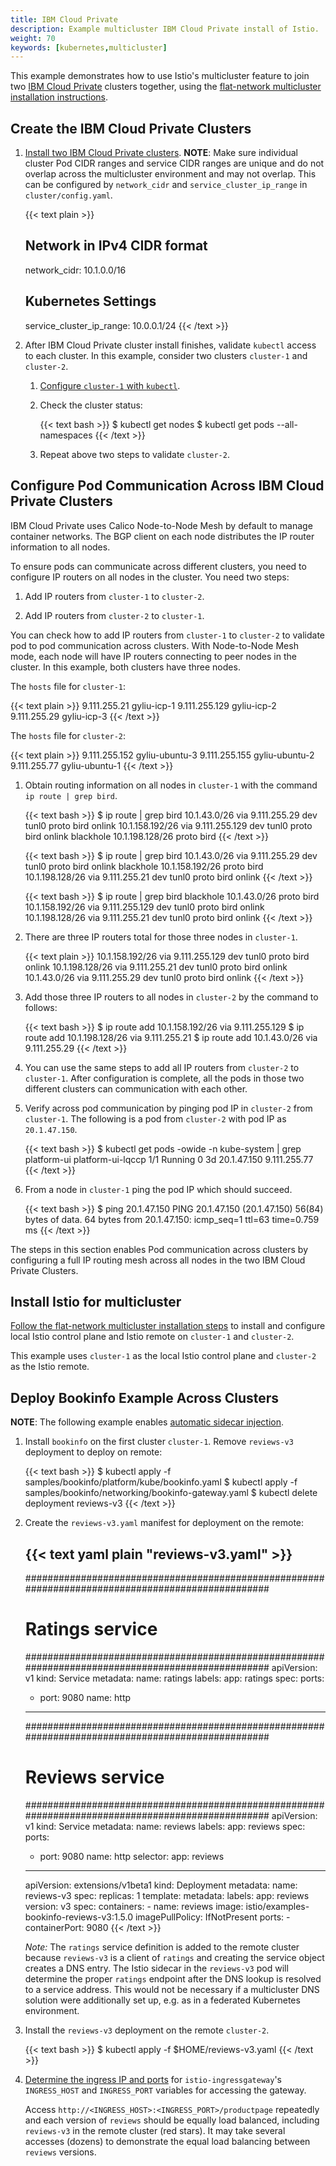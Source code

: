 ```yaml
---
title: IBM Cloud Private
description: Example multicluster IBM Cloud Private install of Istio.
weight: 70
keywords: [kubernetes,multicluster]
---
```


This example demonstrates how to use Istio's multicluster feature to join two
[IBM Cloud Private](https://www.ibm.com/cloud/private) clusters together,
using the [flat-network multicluster installation instructions](/docs/setup/kubernetes/multicluster-install/vpn/).

## Create the IBM Cloud Private Clusters

1.  [Install two IBM Cloud Private clusters](https://www.ibm.com/support/knowledgecenter/en/SSBS6K_2.1.0.3/installing/installing.html).
    __NOTE__: Make sure individual cluster Pod CIDR ranges and service CIDR ranges are unique and do not overlap
    across the multicluster environment and may not overlap. This can be configured by `network_cidr` and
    `service_cluster_ip_range` in `cluster/config.yaml`.

    {{< text plain >}}
    ## Network in IPv4 CIDR format
    network_cidr: 10.1.0.0/16
    ## Kubernetes Settings
    service_cluster_ip_range: 10.0.0.1/24
    {{< /text >}}

1.  After IBM Cloud Private cluster install finishes, validate `kubectl` access to each cluster. In this example, consider
    two clusters `cluster-1` and `cluster-2`.

    1.  [Configure `cluster-1` with `kubectl`](https://www.ibm.com/support/knowledgecenter/SSBS6K_2.1.0.3/manage_cluster/cfc_cli.html).

    1.  Check the cluster status:

        {{< text bash >}}
        $ kubectl get nodes
        $ kubectl get pods --all-namespaces
        {{< /text >}}

    1.  Repeat above two steps to validate `cluster-2`.

## Configure Pod Communication Across IBM Cloud Private Clusters

IBM Cloud Private uses Calico Node-to-Node Mesh by default to manage container networks. The BGP client
on each node distributes the IP router information to all nodes.

To ensure pods can communicate across different clusters, you need to configure IP routers on all nodes
in the cluster. You need two steps:

1.  Add IP routers from `cluster-1` to `cluster-2`.

1.  Add IP routers from `cluster-2` to `cluster-1`.

You can check how to add IP routers from `cluster-1` to `cluster-2` to validate pod to pod communication
across clusters. With Node-to-Node Mesh mode, each node will have IP routers connecting to peer nodes in
the cluster. In this example, both clusters have three nodes.

The `hosts` file for `cluster-1`:

{{< text plain >}}
9.111.255.21 gyliu-icp-1
9.111.255.129 gyliu-icp-2
9.111.255.29 gyliu-icp-3
{{< /text >}}

The `hosts` file for `cluster-2`:

{{< text plain >}}
9.111.255.152 gyliu-ubuntu-3
9.111.255.155 gyliu-ubuntu-2
9.111.255.77 gyliu-ubuntu-1
{{< /text >}}

1.  Obtain routing information on all nodes in `cluster-1` with the command `ip route | grep bird`.

    {{< text bash >}}
    $ ip route | grep bird
    10.1.43.0/26 via 9.111.255.29 dev tunl0 proto bird onlink
    10.1.158.192/26 via 9.111.255.129 dev tunl0 proto bird onlink
    blackhole 10.1.198.128/26 proto bird
    {{< /text >}}

    {{< text bash >}}
    $ ip route | grep bird
    10.1.43.0/26 via 9.111.255.29 dev tunl0  proto bird onlink
    blackhole 10.1.158.192/26  proto bird
    10.1.198.128/26 via 9.111.255.21 dev tunl0  proto bird onlink
    {{< /text >}}

    {{< text bash >}}
    $ ip route | grep bird
    blackhole 10.1.43.0/26  proto bird
    10.1.158.192/26 via 9.111.255.129 dev tunl0  proto bird onlink
    10.1.198.128/26 via 9.111.255.21 dev tunl0  proto bird onlink
    {{< /text >}}

1.  There are three IP routers total for those three nodes in `cluster-1`.

    {{< text plain >}}
    10.1.158.192/26 via 9.111.255.129 dev tunl0  proto bird onlink
    10.1.198.128/26 via 9.111.255.21 dev tunl0  proto bird onlink
    10.1.43.0/26 via 9.111.255.29 dev tunl0  proto bird onlink
    {{< /text >}}

1.  Add those three IP routers to all nodes in `cluster-2` by the command to follows:

    {{< text bash >}}
    $ ip route add 10.1.158.192/26 via 9.111.255.129
    $ ip route add 10.1.198.128/26 via 9.111.255.21
    $ ip route add 10.1.43.0/26 via 9.111.255.29
    {{< /text >}}

1.  You can use the same steps to add all IP routers from `cluster-2` to `cluster-1`. After configuration
    is complete, all the pods in those two different clusters can communication with each other.

1.  Verify across pod communication by pinging pod IP in `cluster-2` from `cluster-1`. The following is a pod
     from `cluster-2` with pod IP as `20.1.47.150`.

    {{< text bash >}}
    $ kubectl get pods -owide  -n kube-system | grep platform-ui
    platform-ui-lqccp                                             1/1       Running     0          3d        20.1.47.150     9.111.255.77
    {{< /text >}}

1.  From a node in `cluster-1` ping the pod IP which should succeed.

    {{< text bash >}}
    $ ping 20.1.47.150
    PING 20.1.47.150 (20.1.47.150) 56(84) bytes of data.
    64 bytes from 20.1.47.150: icmp_seq=1 ttl=63 time=0.759 ms
    {{< /text >}}

The steps in this section enables Pod communication across clusters by configuring a full IP routing mesh
across all nodes in the two IBM Cloud Private Clusters.

## Install Istio for multicluster

[Follow the flat-network multicluster installation steps](/docs/setup/kubernetes/multicluster-install/vpn/) to install and configure
local Istio control plane and Istio remote on `cluster-1` and `cluster-2`.

This example uses `cluster-1` as the local Istio control plane and `cluster-2` as the Istio remote.

## Deploy Bookinfo Example Across Clusters

__NOTE__: The following example enables [automatic sidecar injection](/docs/setup/kubernetes/sidecar-injection/#automatic-sidecar-injection).

1.  Install `bookinfo` on the first cluster `cluster-1`. Remove `reviews-v3` deployment to deploy on remote:

    {{< text bash >}}
    $ kubectl apply -f samples/bookinfo/platform/kube/bookinfo.yaml
    $ kubectl apply -f samples/bookinfo/networking/bookinfo-gateway.yaml
    $ kubectl delete deployment reviews-v3
    {{< /text >}}

1.  Create the `reviews-v3.yaml` manifest for deployment on the remote:

    {{< text yaml plain "reviews-v3.yaml" >}}
    ---
    ##################################################################################################
    # Ratings service
    ##################################################################################################
    apiVersion: v1
    kind: Service
    metadata:
      name: ratings
      labels:
        app: ratings
    spec:
      ports:
      - port: 9080
        name: http
    ---
    ##################################################################################################
    # Reviews service
    ##################################################################################################
    apiVersion: v1
    kind: Service
    metadata:
      name: reviews
      labels:
        app: reviews
    spec:
      ports:
      - port: 9080
        name: http
      selector:
        app: reviews
    ---
    apiVersion: extensions/v1beta1
    kind: Deployment
    metadata:
      name: reviews-v3
    spec:
      replicas: 1
      template:
        metadata:
          labels:
            app: reviews
            version: v3
        spec:
          containers:
          - name: reviews
            image: istio/examples-bookinfo-reviews-v3:1.5.0
            imagePullPolicy: IfNotPresent
            ports:
            - containerPort: 9080
    {{< /text >}}

    _Note:_ The `ratings` service definition is added to the remote cluster because `reviews-v3` is a
    client of `ratings` and creating the service object creates a DNS entry.  The Istio sidecar in the
    `reviews-v3` pod will determine the proper `ratings` endpoint after the DNS lookup is resolved to a
    service address.  This would not be necessary if a multicluster DNS solution were additionally set up, e.g. as
    in a federated Kubernetes environment.

1.  Install the `reviews-v3` deployment on the remote `cluster-2`.

    {{< text bash >}}
    $ kubectl apply -f $HOME/reviews-v3.yaml
    {{< /text >}}

1.  [Determine the ingress IP and ports](/docs/tasks/traffic-management/ingress/#determining-the-ingress-ip-and-ports)
    for `istio-ingressgateway`'s `INGRESS_HOST` and `INGRESS_PORT` variables for accessing the gateway.

    Access `http://<INGRESS_HOST>:<INGRESS_PORT>/productpage` repeatedly and each version of `reviews` should be equally load balanced,
    including `reviews-v3` in the remote cluster (red stars). It may take several accesses (dozens) to demonstrate the equal load balancing
    between `reviews` versions.

